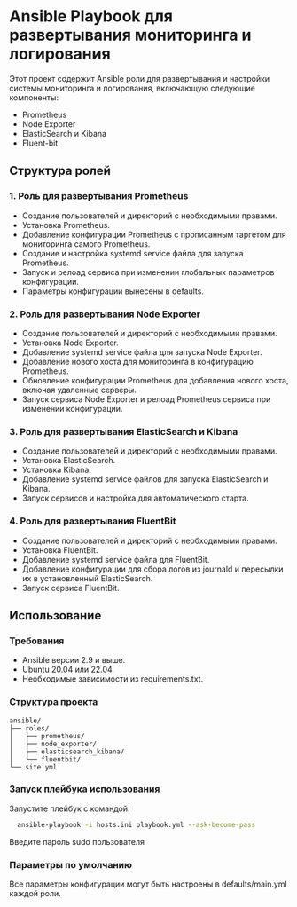 # Ansible Playbook для развертывания мониторинга и логирования

Этот проект содержит Ansible роли для развертывания и настройки системы мониторинга и логирования, включающую следующие компоненты:

- Prometheus
- Node Exporter
- ElasticSearch и Kibana
- Fluent-bit

## Структура ролей

### 1. Роль для развертывания Prometheus
- Создание пользователей и директорий с необходимыми правами.
- Установка Prometheus.
- Добавление конфигурации Prometheus с прописанным таргетом для мониторинга самого Prometheus.
- Создание и настройка systemd service файла для запуска Prometheus.
- Запуск и релоад сервиса при изменении глобальных параметров конфигурации.
- Параметры конфигурации вынесены в defaults.

### 2. Роль для развертывания Node Exporter
- Создание пользователей и директорий с необходимыми правами.
- Установка Node Exporter.
- Добавление systemd service файла для запуска Node Exporter.
- Добавление нового хоста для мониторинга в конфигурацию Prometheus.
- Обновление конфигурации Prometheus для добавления нового хоста, включая удаленные серверы.
- Запуск сервиса Node Exporter и релоад Prometheus сервиса при изменении конфигурации.

### 3. Роль для развертывания ElasticSearch и Kibana
- Создание пользователей и директорий с необходимыми правами.
- Установка ElasticSearch.
- Установка Kibana.
- Добавление systemd service файлов для запуска ElasticSearch и Kibana.
- Запуск сервисов и настройка для автоматического старта.

### 4. Роль для развертывания FluentBit
- Создание пользователей и директорий с необходимыми правами.
- Установка FluentBit.
- Добавление systemd service файла для FluentBit.
- Добавление конфигурации для сбора логов из journald и пересылки их в установленный ElasticSearch.
- Запуск сервиса FluentBit.

## Использование

### Требования

- Ansible версии 2.9 и выше.
- Ubuntu 20.04 или 22.04.
- Необходимые зависимости из requirements.txt.

### Структура проекта
```
ansible/
├── roles/
│   ├── prometheus/
│   ├── node_exporter/
│   ├── elasticsearch_kibana/
│   └── fluentbit/
└── site.yml
```

### Запуск плейбука использования

Запустите плейбук с командой:

```sh
  ansible-playbook -i hosts.ini playbook.yml --ask-become-pass
```
Введите пароль sudo пользователя

### Параметры по умолчанию

Все параметры конфигурации могут быть настроены в defaults/main.yml каждой роли.
